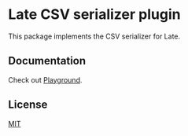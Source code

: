 # Late CSV serializer plugin

This package implements the CSV serializer for Late.

## Documentation

Check out [Playground](https://sewellstephens.github.io/late/docs/playground).

## License

[MIT](../../LICENSE)
